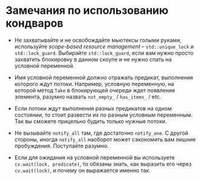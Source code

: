 # Замечания по использованию кондваров

- Не захватывайте и не освобождайте мьютексы голыми руками, используйте *scope-based resource management* – `std::unique_lock` и `std::lock_guard`. Выбирайте `std::lock_guard`, если вам нужно просто захватить блокировку в данном скоупе и не нужно спать на условной переменной.

- Имя условной переменной должно отражать предикат, выполнения которого ждут потоки. Например, условную переменную, на которой метод `Take` в блокирующей очереди ждет появления элемента, разумно назвать `not_empty_` / `has_items_` / etc.

- Если потоки ждут выполнения разных предикатов на одном состоянии, то стоит развести их по разным условным переменным. Так вы сможете прицельно будить только нужные потоки.

- Не вызывайте `notify_all` там, где достаточно `notify_one`. С другой стороны, иногда `notify_all` наоборот может сэкономить вам лишние пробуждения. Поступайте разумно.

- Если для ожидания на условной переменной вы используете `cv.wait(lock, predicate)`, то обязаны знать, как выразить его через `cv.wait(lock)`, и почему он выражается именно так.

